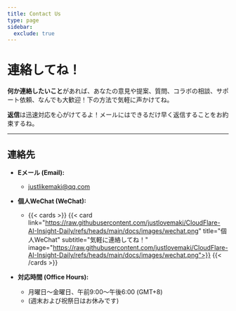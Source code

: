 ```yaml
---
title: Contact Us
type: page
sidebar:
  exclude: true
---
```

# 連絡してね！

**何か連絡したいこと**があれば、あなたの意見や提案、質問、コラボの相談、サポート依頼、なんでも大歓迎！下の方法で気軽に声かけてね。

**返信**は迅速対応を心がけてるよ！メールにはできるだけ早く返信することをお約束するね。

---

## **連絡先**

*   **Eメール (Email):**
    *   [justlikemaki@qq.com](mailto:justlikemaki@qq.com)

*   **個人WeChat (WeChat):**
    *   {{< cards >}}
        {{< card link="https://raw.githubusercontent.com/justlovemaki/CloudFlare-AI-Insight-Daily/refs/heads/main/docs/images/wechat.png" title="個人WeChat" subtitle="気軽に連絡してね！" image="https://raw.githubusercontent.com/justlovemaki/CloudFlare-AI-Insight-Daily/refs/heads/main/docs/images/wechat.png">}}
        {{< /cards >}}

*   **対応時間 (Office Hours):**
    *   月曜日～金曜日、午前9:00～午後6:00 (GMT+8)
    *   (週末および祝祭日はお休みです)
